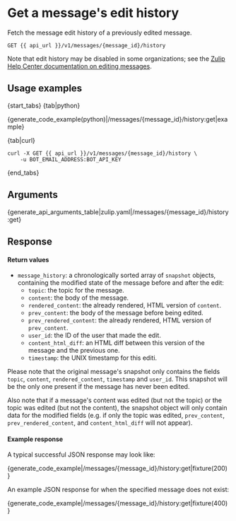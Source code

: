 # Get a message's edit history

Fetch the message edit history of a previously edited message.

`GET {{ api_url }}/v1/messages/{message_id}/history`

Note that edit history may be disabled in some organizations; see the
[Zulip Help Center documentation on editing messages][edit-settings].

[edit-settings]: /help/view-a-messages-edit-history

## Usage examples

{start_tabs}
{tab|python}

{generate_code_example(python)|/messages/{message_id}/history:get|example}

{tab|curl}

``` curl
curl -X GET {{ api_url }}/v1/messages/{message_id}/history \
    -u BOT_EMAIL_ADDRESS:BOT_API_KEY
```

{end_tabs}

## Arguments

{generate_api_arguments_table|zulip.yaml|/messages/{message_id}/history:get}

## Response

#### Return values

* `message_history`: a chronologically sorted array of `snapshot` objects,
    containing the modified state of the message before and after the edit:
    * `topic`: the topic for the message.
    * `content`: the body of the message.
    * `rendered_content`: the already rendered, HTML version of `content`.
    * `prev_content`: the body of the message before being edited.
    * `prev_rendered_content`: the already rendered, HTML version of
        `prev_content`.
    * `user_id`: the ID of the user that made the edit.
    * `content_html_diff`: an HTML diff between this version of the message
        and the previous one.
    * `timestamp`: the UNIX timestamp for this editi.

Please note that the original message's snapshot only contains the fields
`topic`, `content`, `rendered_content`, `timestamp` and `user_id`. This
snapshot will be the only one present if the message has never been edited.

Also note that if a message's content was edited (but not the topic)
or the topic was edited (but not the content), the snapshot object
will only contain data for the modified fields (e.g. if only the topic
was edited, `prev_content`, `prev_rendered_content`, and
`content_html_diff` will not appear).

#### Example response

A typical successful JSON response may look like:

{generate_code_example|/messages/{message_id}/history:get|fixture(200)}

An example JSON response for when the specified message does not exist:

{generate_code_example|/messages/{message_id}/history:get|fixture(400)}
